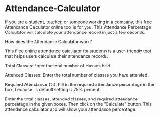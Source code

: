 # Attendance-Calculator
If you are a student, teacher, or someone working in a company, this free Attendance Calculator online tool is for you. This Attendance Percentage Calculator will calculate your attendance record in just a few seconds.

How does the Attendance Calculator work?

This Free online attendance calculator for students is a user-friendly tool that helps users calculate their attendance records.

Total Classes: Enter the total number of classes held.

Attended Classes: Enter the total number of classes you have attended.

Required Attendance (%): Fill in the required attendance percentage in the box, because its default setting is 75% percent.

Enter the total classes, attended classes, and required attendance percentage in the given boxes. Then click on the "Calculate" button. This attendance calculator app will show your attendance percentage.
